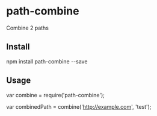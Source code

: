 # path-combine

Combine 2 paths

## Install

npm install path-combine --save

## Usage

var combine = require('path-combine');

var combinedPath = combine('http://example.com', 'test');

